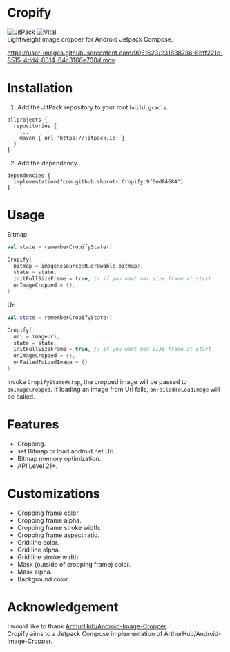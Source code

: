 # Cropify

[![JitPack](https://jitpack.io/v/MoyuruAizawa/cropify.svg)](https://jitpack.io/#MoyuruAizawa/cropify)
[![Vital](https://github.com/MoyuruAizawa/Cropify/actions/workflows/vital_check.yml/badge.svg)](https://github.com/MoyuruAizawa/Cropify/actions/workflows/vital_check.yml)  
Lightweight image cropper for Android Jetpack Compose.

https://user-images.githubusercontent.com/9051623/231838736-8bff221e-8515-4dd4-8314-64c3166e700d.mov

# Installation

1. Add the JitPack repository to your root `build.gradle`.

```
allprojects {
  repositories {
    ...
    maven { url 'https://jitpack.io' }
  }
}
```

2. Add the dependency.

```
dependencies {
  implementation("com.github.shprotx:Cropify:9f6ed84684")
}
```

# Usage

Bitmap

```kotlin
val state = rememberCropifyState()

Cropify(
  bitmap = imageResource(R.drawable.bitmap),
  state = state,
  initFullSizeFrame = true, // if you want max size frame at start
  onImageCropped = {},
)
```

Uri

```kotlin
val state = rememberCropifyState()

Cropify(
  uri = imageUri,
  state = state,
  initFullSizeFrame = true, // if you want max size frame at start
  onImageCropped = {},
  onFailedToLoadImage = {}
)
```

Invoke `CropifyState#crop`, the cropped image will be passed to `onImageCropped`.
If loading an image from Uri fails, `onFailedToLoadImage` will be called.

# Features

- Cropping.
- set Bitmap or load android.net.Uri.
- Bitmap memory optimization.
- API Level 21+.

# Customizations

- Cropping frame color.
- Cropping frame alpha.
- Cropping frame stroke width.
- Cropping frame aspect ratio.
- Grid line color.
- Grid line alpha.
- Grid line stroke width.
- Mask (outside of cropping frame) color.
- Mask alpha.
- Background color.

# Acknowledgement

I would like to thank [ArthurHub/Android-Image-Cropper](https://github.com/ArthurHub/Android-Image-Cropper).    
Cropify aims to a Jetpack Compose implementation of ArthurHub/Android-Image-Cropper.  
